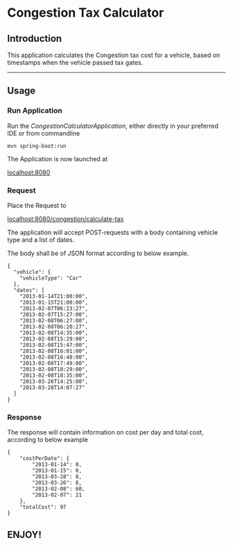 # Congestion Tax Calculator

## Introduction

This application calculates the Congestion tax cost for a vehicle, based on timestamps when the vehicle passed tax
gates.
___

## Usage

### Run Application

Run the _CongestionCalculatorApplication_, either directly in your preferred IDE or from commandline

```
mvn spring-boot:run
```

The Application is now launched at

[localhost:8080](http://localhost:8080)

### Request

Place the Request to

[localhost:8080/congestion/calculate-tax](localhost:8080/congestion/calculate-tax)

The application will accept POST-requests with a body containing vehicle type and a list of dates.

The body shall be of JSON format according to below example.

```
{
  "vehicle": {
    "vehicleType": "Car"
  },
  "dates": [
    "2013-01-14T21:00:00",
    "2013-01-15T21:00:00",
    "2013-02-07T06:23:27",
    "2013-02-07T15:27:00",
    "2013-02-08T06:27:00",
    "2013-02-08T06:20:27",
    "2013-02-08T14:35:00",
    "2013-02-08T15:29:00",
    "2013-02-08T15:47:00",
    "2013-02-08T16:01:00",
    "2013-02-08T16:48:00",
    "2013-02-08T17:49:00",
    "2013-02-08T18:29:00",
    "2013-02-08T18:35:00",
    "2013-03-26T14:25:00",
    "2013-03-28T14:07:27"
  ]
}
```

### Response

The response will contain information on cost per day and total cost, according to below example

```
{
    "costPerDate": {
        "2013-01-14": 0,
        "2013-01-15": 0,
        "2013-03-28": 8,
        "2013-03-26": 8,
        "2013-02-08": 60,
        "2013-02-07": 21
    },
    "totalCost": 97
}
```

## ENJOY!

